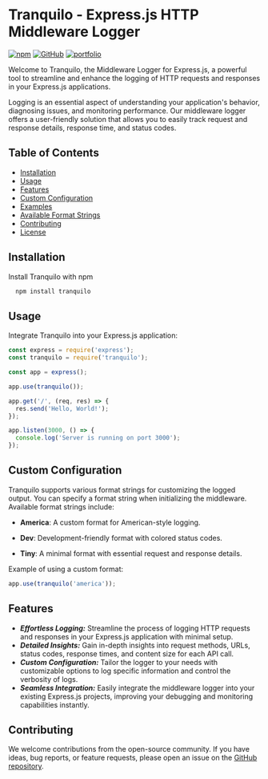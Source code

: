 # Tranquilo - Express.js HTTP Middleware Logger

[![npm](https://img.shields.io/npm/v/tranquilo?style=for-the-badge)](https://www.npmjs.com/package/tranquilo)
[![GitHub](https://img.shields.io/github/v/release/JordanVera/tranquilo?style=for-the-badge&logo=github&logoColor=white)](https://github.com/JordanVera/tranquilo)
[![portfolio](https://img.shields.io/badge/my_portfolio-000?style=for-the-badge&logo=ko-fi&logoColor=white)](https://www.jordanvera.com)

Welcome to Tranquilo, the Middleware Logger for Express.js, a powerful tool to streamline and enhance the logging of HTTP requests and responses in your Express.js applications.

Logging is an essential aspect of understanding your application's behavior, diagnosing issues, and monitoring performance. Our middleware logger offers a user-friendly solution that allows you to easily track request and response details, response time, and status codes.

## Table of Contents

- [Installation](#installation)
- [Usage](#usage)
- [Features](#features)
- [Custom Configuration](#custom-configuration)
- [Examples](#examples)
- [Available Format Strings](#available-format-strings)
- [Contributing](#contributing)
- [License](#license)

## Installation

Install Tranquilo with npm

```bash
  npm install tranquilo
```

## Usage

Integrate Tranquilo into your Express.js application:

```javascript
const express = require('express');
const tranquilo = require('tranquilo');

const app = express();

app.use(tranquilo());

app.get('/', (req, res) => {
  res.send('Hello, World!');
});

app.listen(3000, () => {
  console.log('Server is running on port 3000');
});
```

## Custom Configuration

Tranquilo supports various format strings for customizing the logged output. You can specify a format string when initializing the middleware. Available format strings include:

- **America**: A custom format for American-style logging.

- **Dev**: Development-friendly format with colored status codes.

- **Tiny**: A minimal format with essential request and response details.

Example of using a custom format:

```javascript
app.use(tranquilo('america'));
```

## Features

- **_Effortless Logging:_** Streamline the process of logging HTTP requests and responses in your Express.js application with minimal setup.
- **_Detailed Insights:_** Gain in-depth insights into request methods, URLs, status codes, response times, and content size for each API call.
- **_Custom Configuration:_** Tailor the logger to your needs with customizable options to log specific information and control the verbosity of logs.
- **_Seamless Integration:_** Easily integrate the middleware logger into your existing Express.js projects, improving your debugging and monitoring capabilities instantly.

## Contributing

We welcome contributions from the open-source community. If you have ideas, bug reports, or feature requests, please open an issue on the [GitHub repository](https://github.com/JordanVera/tranquilo).
